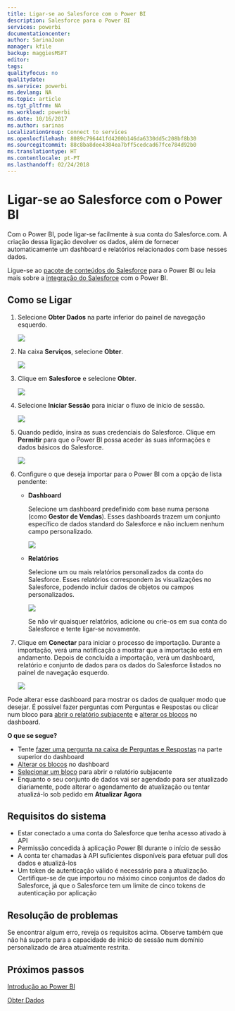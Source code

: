 ```yaml
---
title: Ligar-se ao Salesforce com o Power BI
description: Salesforce para o Power BI
services: powerbi
documentationcenter: 
author: SarinaJoan
manager: kfile
backup: maggiesMSFT
editor: 
tags: 
qualityfocus: no
qualitydate: 
ms.service: powerbi
ms.devlang: NA
ms.topic: article
ms.tgt_pltfrm: NA
ms.workload: powerbi
ms.date: 10/16/2017
ms.author: sarinas
LocalizationGroup: Connect to services
ms.openlocfilehash: 8089c796441fd4200b146da6330dd5c208bf8b30
ms.sourcegitcommit: 88c8ba8dee4384ea7bff5cedcad67fce784d92b0
ms.translationtype: HT
ms.contentlocale: pt-PT
ms.lasthandoff: 02/24/2018
---
```

# <a name="connect-to-salesforce-with-power-bi"></a>Ligar-se ao Salesforce com o Power BI
Com o Power BI, pode ligar-se facilmente à sua conta do Salesforce.com. A criação dessa ligação devolver os dados, além de fornecer automaticamente um dashboard e relatórios relacionados com base nesses dados.

Ligue-se ao [pacote de conteúdos do Salesforce](https://app.powerbi.com/getdata/services/salesforce) para o Power BI ou leia mais sobre a [integração do Salesforce](https://powerbi.microsoft.com/integrations/salesforce) com o Power BI.

## <a name="how-to-connect"></a>Como se Ligar
1. Selecione **Obter Dados** na parte inferior do painel de navegação esquerdo.
   
   ![](media/service-connect-to-salesforce/pbi_getdata.png) 
2. Na caixa **Serviços**, selecione **Obter**.
   
   ![](media/service-connect-to-salesforce/pbi_getservices.png) 
3. Clique em **Salesforce** e selecione **Obter**.  
   
   ![](media/service-connect-to-salesforce/salesforce.png)
4. Selecione **Iniciar Sessão** para iniciar o fluxo de início de sessão.
   
    ![](media/service-connect-to-salesforce/dialog.png)
5. Quando pedido, insira as suas credenciais do Salesforce. Clique em **Permitir** para que o Power BI possa aceder às suas informações e dados básicos do Salesforce.
   
   ![](media/service-connect-to-salesforce/sf_authorize.png)
6. Configure o que deseja importar para o Power BI com a opção de lista pendente:
   
   * **Dashboard**
     
     Selecione um dashboard predefinido com base numa persona (como **Gestor de Vendas**). Esses dashboards trazem um conjunto específico de dados standard do Salesforce e não incluem nenhum campo personalizado.
     
     ![](media/service-connect-to-salesforce/pbi_salesforcechooserole.png)
   * **Relatórios**
     
     Selecione um ou mais relatórios personalizados da conta do Salesforce. Esses relatórios correspondem às visualizações no Salesforce, podendo incluir dados de objetos ou campos personalizados.
     
     ![](media/service-connect-to-salesforce/pbi_salesforcereports.png)
     
     Se não vir quaisquer relatórios, adicione ou crie-os em sua conta do Salesforce e tente ligar-se novamente.
7. Clique em **Conectar** para iniciar o processo de importação. Durante a importação, verá uma notificação a mostrar que a importação está em andamento. Depois de concluída a importação, verá um dashboard, relatório e conjunto de dados para os dados do Salesforce listados no painel de navegação esquerdo.
   
   ![](media/service-connect-to-salesforce/pbi_getdatasalesforcedash.png)

Pode alterar esse dashboard para mostrar os dados de qualquer modo que desejar. É possível fazer perguntas com Perguntas e Respostas ou clicar num bloco para [abrir o relatório subjacente](service-dashboard-tiles.md) e [alterar os blocos](service-dashboard-edit-tile.md) no dashboard.

**O que se segue?**

* Tente [fazer uma pergunta na caixa de Perguntas e Respostas](power-bi-q-and-a.md) na parte superior do dashboard
* [Alterar os blocos](service-dashboard-edit-tile.md) no dashboard
* [Selecionar um bloco](service-dashboard-tiles.md) para abrir o relatório subjacente
* Enquanto o seu conjunto de dados vai ser agendado para ser atualizado diariamente, pode alterar o agendamento de atualização ou tentar atualizá-lo sob pedido em **Atualizar Agora**

## <a name="system-requirements"></a>Requisitos do sistema
* Estar conectado a uma conta do Salesforce que tenha acesso ativado à API
* Permissão concedida à aplicação Power BI durante o início de sessão
* A conta ter chamadas à API suficientes disponíveis para efetuar pull dos dados e atualizá-los
* Um token de autenticação válido é necessário para a atualização. Certifique-se de que importou no máximo cinco conjuntos de dados do Salesforce, já que o Salesforce tem um limite de cinco tokens de autenticação por aplicação

## <a name="troubleshooting"></a>Resolução de problemas
Se encontrar algum erro, reveja os requisitos acima. Observe também que não há suporte para a capacidade de início de sessão num domínio personalizado de área atualmente restrita.

## <a name="next-steps"></a>Próximos passos
[Introdução ao Power BI](service-get-started.md)

[Obter Dados](service-get-data.md)

